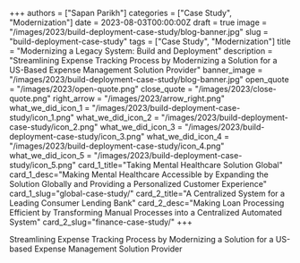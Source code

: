 +++
authors = ["Sapan Parikh"]
categories = ["Case Study", "Modernization"]
date = 2023-08-03T00:00:00Z
draft = true
image = "/images/2023/build-deployment-case-study/blog-banner.jpg"
slug = "build-deployment-case-study"
tags = ["Case Study", "Modernization"]
title = "Modernizing a Legacy System: Build and Deployment"
description = "Streamlining Expense Tracking Process by Modernizing a Solution for a US-Based Expense Management Solution Provider"
banner_image = "/images/2023/build-deployment-case-study/blog-banner.jpg"
open_quote = "/images/2023/open-quote.png"
close_quote = "/images/2023/close-quote.png"
right_arrow = "/images/2023/arrow_right.png"
what_we_did_icon_1 = "/images/2023/build-deployment-case-study/icon_1.png"
what_we_did_icon_2 = "/images/2023/build-deployment-case-study/icon_2.png"
what_we_did_icon_3 = "/images/2023/build-deployment-case-study/icon_3.png"
what_we_did_icon_4 = "/images/2023/build-deployment-case-study/icon_4.png"
what_we_did_icon_5 = "/images/2023/build-deployment-case-study/icon_5.png"
card_1_title="Taking Mental Healthcare Solution Global"
card_1_desc="Making Mental Healthcare Accessible by Expanding the Solution Globally and Providing a Personalized Customer Experience"
card_1_slug="global-case-study/"
card_2_title="A Centralized System for a Leading Consumer Lending Bank"
card_2_desc="Making Loan Processing Efficient by Transforming Manual Processes into a Centralized Automated System"
card_2_slug="finance-case-study/"
+++

Streamlining Expense Tracking Process by Modernizing a Solution for a US-based Expense Management Solution Provider
